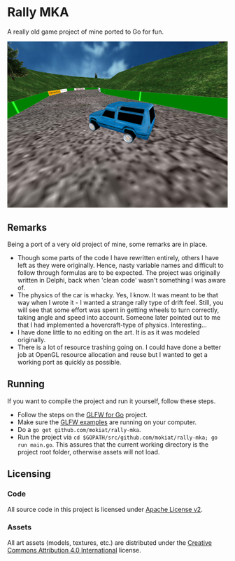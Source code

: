 # Rally MKA

A really old game project of mine ported to Go for fun.

![Screenshot](screenshot.png)

## Remarks

Being a port of a very old project of mine, some remarks are in place.

* Though some parts of the code I have rewritten entirely, others I have left as they were originally. Hence, nasty variable names and difficult to follow through formulas are to be expected. The project was originally written in Delphi, back when 'clean code' wasn't something I was aware of.
* The physics of the car is whacky. Yes, I know. It was meant to be that way when I wrote it - I wanted a strange rally type of drift feel. Still, you will see that some effort was spent in getting wheels to turn correctly, taking angle and speed into account. Someone later pointed out to me that I had implemented a hovercraft-type of physics. Interesting...
* I have done little to no editing on the art. It is as it was modeled originally.
* There is a lot of resource trashing going on. I could have done a better job at OpenGL resource allocation and reuse but I wanted to get a working port as quickly as possible.

## Running

If you want to compile the project and run it yourself, follow these steps.

* Follow the steps on the [GLFW for Go](https://github.com/go-gl/glfw) project.
* Make sure the [GLFW examples](https://github.com/go-gl/example) are running on your computer.
* Do a `go get github.com/mokiat/rally-mka`.
* Run the project via `cd $GOPATH/src/github.com/mokiat/rally-mka; go run main.go`. This assures that the current working directory is the project root folder, otherwise assets will not load.

## Licensing

### Code

All source code in this project is licensed under [Apache License v2](LICENSE).

### Assets

All art assets (models, textures, etc.) are distributed under the [Creative Commons Attribution 4.0 International](http://creativecommons.org/licenses/by/4.0/) license.
